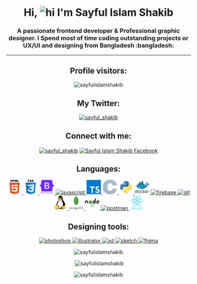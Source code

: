 <h1 align="center">Hi, <img src="https://user-images.githubusercontent.com/1303154/88677602-1635ba80-d120-11ea-84d8-d263ba5fc3c0.gif" width="28px" alt="hi"> I'm Sayful Islam Shakib</h1>
<h3 align="center">A passionate frontend developer & Professional graphic designer. I Spend most of time coding outstanding projects or UX/UI and designing from Bangladesh :bangladesh:</h3><hr color=#DBFF33>

<h2 align="center">Profile visitors:</h2>

<p align="center"> <img src="https://komarev.com/ghpvc/?username=sayfulislamshakib&label=Profile%20views&color=0e75b6&style=flat" alt="sayfulislamshakib" /> </p>
<h2 align="center">My Twitter:</h2>
<p align="center"> <a href="https://twitter.com/sayful_shakib" target="_blank"><img src="https://img.shields.io/twitter/follow/sayful_shakib?logo=twitter&style=for-the-badge" alt="sayful_shakib" /></a> </p>

<h2 align="center">Connect with me:</h2>
<p align="center">
<a href="https://twitter.com/sayful_shakib" target="_blank"><img align="center" src="https://cdn.jsdelivr.net/npm/simple-icons@3.0.1/icons/twitter.svg" alt="sayful_shakib" height="30" width="40" /></a>
<a href="https://fb.com/sis.shakib.DT" target="_blank"><img align="center" src="https://cdn.jsdelivr.net/npm/simple-icons@3.0.1/icons/facebook.svg" alt="Sayful Islam Shakib Facebook" height="30" width="40" /></a>
</p>

<h2 align="center">Languages:</h2>

<p align="center">
<!-- html logo -->
<a href="https://www.w3.org/html/" target="_blank"> <img src="https://raw.githubusercontent.com/devicons/devicon/master/icons/html5/html5-original-wordmark.svg" alt="html5" width="40" height="40"/> </a>
<a href="https://www.w3schools.com/css/" target="_blank"> <img src="https://raw.githubusercontent.com/devicons/devicon/master/icons/css3/css3-original-wordmark.svg" alt="css3" width="40" height="40"/> </a>
<a href="https://getbootstrap.com" target="_blank"> <img src="https://raw.githubusercontent.com/devicons/devicon/master/icons/bootstrap/bootstrap-plain-wordmark.svg" alt="bootstrap" width="40" height="40"/> </a><a href="https://developer.mozilla.org/en-US/docs/Web/JavaScript" target="_blank"> <img src="https://img.icons8.com/color/48/000000/javascript.png" alt="javascript" width="40" height="40"/> </a><a href="https://www.typescriptlang.org/" target="_blank"> <img src="https://raw.githubusercontent.com/devicons/devicon/master/icons/typescript/typescript-original.svg" alt="typescript" width="40" height="40"/></a><a href="https://www.cprogramming.com/" target="_blank"> <img src="https://raw.githubusercontent.com/devicons/devicon/master/icons/c/c-original.svg" alt="c" width="40" height="40"/> </a><a href="https://www.python.org" target="_blank"> <img src="https://raw.githubusercontent.com/devicons/devicon/master/icons/python/python-original.svg" alt="python" width="40" height="40"/> </a><a href="https://www.docker.com/" target="_blank"> <img src="https://raw.githubusercontent.com/devicons/devicon/master/icons/docker/docker-original-wordmark.svg" alt="docker" width="40" height="40"/> </a>  <a href="https://firebase.google.com/" target="_blank"> <img src="https://www.vectorlogo.zone/logos/firebase/firebase-icon.svg" alt="firebase" width="40" height="40"/> </a> <a href="https://git-scm.com/" target="_blank"> <img src="https://www.vectorlogo.zone/logos/git-scm/git-scm-icon.svg" alt="git" width="40" height="40"/> </a>  <a href="https://www.linux.org/" target="_blank"> <img src="https://raw.githubusercontent.com/devicons/devicon/master/icons/linux/linux-original.svg" alt="linux" width="40" height="40"/> </a> <a href="https://www.mongodb.com/" target="_blank"> <img src="https://raw.githubusercontent.com/devicons/devicon/master/icons/mongodb/mongodb-original-wordmark.svg" alt="mongodb" width="40" height="40"/> </a> <a href="https://nodejs.org" target="_blank"> <img src="https://raw.githubusercontent.com/devicons/devicon/master/icons/nodejs/nodejs-original-wordmark.svg" alt="nodejs" width="40" height="40"/> </a>  <a href="https://postman.com" target="_blank"> <img src="https://www.vectorlogo.zone/logos/getpostman/getpostman-icon.svg" alt="postman" width="40" height="40"/> </a> <a href="https://reactjs.org/" target="_blank"> <img src="https://raw.githubusercontent.com/devicons/devicon/master/icons/react/react-original-wordmark.svg" alt="react" width="40" height="40"/> </a></p>

<h2 align="center" color="#fff">Designing tools:</h2>
<p align="center"><a href="https://www.photoshop.com/en" target="_blank"> <img src="https://img.icons8.com/fluent/100/000000/adobe-photoshop.png" alt="photoshop" width="40" height="40"/> </a>
<a href="https://www.adobe.com/in/products/illustrator.html" target="_blank"> <img src="https://img.icons8.com/color/50/000000/adobe-illustrator.png" alt="illustrator" width="40" height="40"/> </a>
<a href="https://www.adobe.com/products/xd.html" target="_blank"> <img src="https://img.icons8.com/color/48/000000/adobe-xd.png" alt="xd" width="40" height="40"/> </a>
<a href="https://www.sketch.com/" target="_blank"> <img src="https://www.vectorlogo.zone/logos/sketchapp/sketchapp-icon.svg" alt="sketch" width="40" height="40"/> </a>
<a href="https://www.figma.com/" target="_blank"> <img src="https://www.vectorlogo.zone/logos/figma/figma-icon.svg" alt="figma" width="40" height="40"/> </a></p>


<!-- card part -->
<p align="center"><img width="400px" src="https://github-readme-stats.vercel.app/api/top-langs?username=sayfulislamshakib&show_icons=true&locale=en&layout=compact" alt="sayfulislamshakib" /></p>
<p align="center">&nbsp;<img width="400px" src="https://github-readme-stats.vercel.app/api?username=sayfulislamshakib&show_icons=true&locale=en" alt="sayfulislamshakib" /></p>
<p align="center"><img  width="400px" src="https://github-readme-streak-stats.herokuapp.com/?user=sayfulislamshakib&" alt="sayfulislamshakib"/></p>
